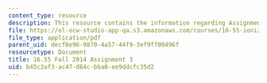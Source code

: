 ```yaml
---
content_type: resource
description: This resource contains the information regarding Assignment 3.
file: https://ol-ocw-studio-app-qa.s3.amazonaws.com/courses/16-55-ionized-gases-fall-2014/b45c2af3ac47d64cbba0ee9ddcfc35d2_MIT16_55F14_Assignment3.pdf
file_type: application/pdf
parent_uid: decf8e96-9870-4a57-44f9-3ef9ff09496f
resourcetype: Document
title: 16.55 Fall 2014 Assignment 3
uid: b45c2af3-ac47-d64c-bba0-ee9ddcfc35d2
---
```

